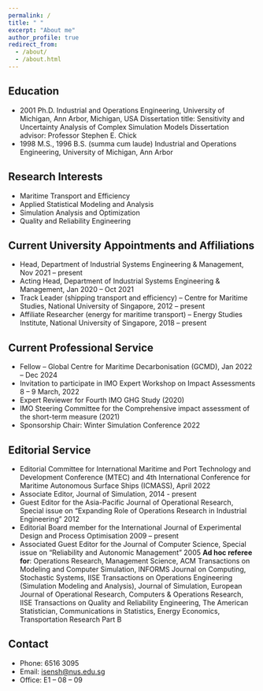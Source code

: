 ```yaml
---
permalink: /
title: " "
excerpt: "About me"
author_profile: true
redirect_from: 
  - /about/
  - /about.html
---
```


## Education
* 2001 Ph.D. Industrial and Operations Engineering, University of Michigan, Ann Arbor, Michigan, USA 
Dissertation title: Sensitivity and Uncertainty Analysis of Complex Simulation Models
Dissertation advisor: Professor Stephen E. Chick
* 1998 M.S., 1996 B.S. (summa cum laude) Industrial and Operations Engineering, University of Michigan, Ann Arbor 

## Research Interests
* Maritime Transport and Efficiency
* Applied Statistical Modeling and Analysis
* Simulation Analysis and Optimization
* Quality and Reliability Engineering

## Current University Appointments and Affiliations
* Head, Department of Industrial Systems Engineering & Management, Nov 2021 – present
* Acting Head, Department of Industrial Systems Engineering & Management, Jan 2020 – Oct 2021
* Track Leader (shipping transport and efficiency) – Centre for Maritime Studies, National University of Singapore, 2012 – present 
* Affiliate Researcher (energy for maritime transport) – Energy Studies Institute, National University of Singapore, 2018 – present   

## Current Professional Service
* Fellow – Global Centre for Maritime Decarbonisation (GCMD), Jan 2022 – Dec 2024
* Invitation to participate in IMO Expert Workshop on Impact Assessments 8 – 9 March, 2022
* Expert Reviewer for Fourth IMO GHG Study (2020)
* IMO Steering Committee for the Comprehensive impact assessment of the short-term measure (2021)
* Sponsorship Chair: Winter Simulation Conference 2022

## Editorial Service
* Editorial Committee for International Maritime and Port Technology and Development Conference (MTEC) and 4th International Conference for Maritime Autonomous Surface Ships (ICMASS), April 2022
* Associate Editor, Journal of Simulation, 2014 - present
* Guest Editor for the Asia-Pacific Journal of Operational Research, Special issue on “Expanding Role of Operations Research in Industrial Engineering” 2012
* Editorial Board member for the International Journal of Experimental Design and Process Optimisation 2009 – present 
* Associated Guest Editor for the Journal of Computer Science, Special issue on “Reliability and Autonomic Management” 2005 
**Ad hoc referee for**: Operations Research, Management Science, ACM Transactions on Modeling and Computer Simulation, INFORMS Journal on Computing, Stochastic Systems, IISE Transactions on Operations Engineering (Simulation Modeling and Analysis), Journal of Simulation, European Journal of Operational Research, Computers & Operations Research, IISE Transactions on Quality and Reliability Engineering, The American Statistician, Communications in Statistics, Energy Economics, Transportation Research Part B


## Contact
* Phone: 6516 3095
* Email: isensh@nus.edu.sg
* Office: E1 – 08 – 09

